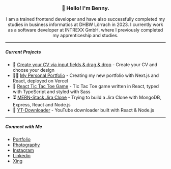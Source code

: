 <h3 align="center">👋 Hello! I'm Benny.</h3>
<p align="center">
I am a trained frontend developer and have also successfully completed my studies in business informatics at DHBW Lörrach in 2023. I currently work as a software developer at INTREXX GmbH, where I previously completed my apprenticeship and studies.
</p>

---

##### Current Projects
<!--START_SECTION:projects-->
* 📑 [Create your CV via input fields & drag & drop](https://github.com/bennymeier/cv-maker) - Create your CV and choose your design
* 👋🏻 [My Personal Portfolio](https://github.com/bennymeier/bennymeier-media-nextjs) - Creating my new portfolio with Next.js and React, deployed on Vercel
* 🎲 [React Tic Tac Toe Game](https://github.com/bennymeier/tic-tac-toe-react) - Tic Tac Toe game written in React, typed with TypeScript and styled with Sass
* ⏳ [MERN-Stack Jira Clone](https://github.com/bennymeier/mern-stack-project-management) - Trying to build a Jira Clone with MongoDB, Express, React and Node.js
* 🎵 [YT-Downloader](https://github.com/bennymeier/youtube-downloader) - YouTube downloader built with React & Node.js
<!--END_SECTION:projects-->

---

##### Connect with Me
<!--START_SECTION:connect-->
* [Portfolio](https://www.bennymeier-media.de) <br/>
* [Photography](https://bennymeier.de) <br/>
* [Instagram](https://www.instagram.com/benny_meier/) <br/>
* [Linkedin](https://www.linkedin.com/in/bennymeier/) <br/>
* [Xing](https://www.xing.com/profile/Benjamin_Meier41) <br/>
<!--END_SECTION:connect-->
